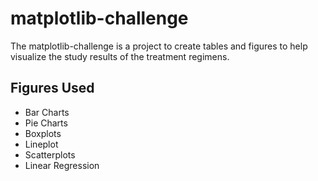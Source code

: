 # matplotlib-challenge
The matplotlib-challenge is a project to create tables and figures to help visualize the study results of the treatment regimens. 
## Figures Used
* Bar Charts
* Pie Charts
* Boxplots
* Lineplot
* Scatterplots
* Linear Regression
